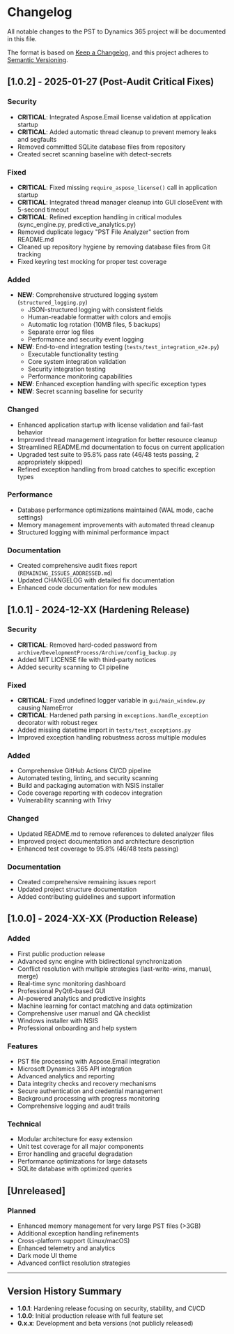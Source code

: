 # Changelog

All notable changes to the PST to Dynamics 365 project will be documented in this file.

The format is based on [Keep a Changelog](https://keepachangelog.com/en/1.0.0/),
and this project adheres to [Semantic Versioning](https://semver.org/spec/v2.0.0.html).

## [1.0.2] - 2025-01-27 (Post-Audit Critical Fixes)

### Security
- **CRITICAL**: Integrated Aspose.Email license validation at application startup
- **CRITICAL**: Added automatic thread cleanup to prevent memory leaks and segfaults
- Removed committed SQLite database files from repository
- Created secret scanning baseline with detect-secrets

### Fixed
- **CRITICAL**: Fixed missing `require_aspose_license()` call in application startup
- **CRITICAL**: Integrated thread manager cleanup into GUI closeEvent with 5-second timeout
- **CRITICAL**: Refined exception handling in critical modules (sync_engine.py, predictive_analytics.py)
- Removed duplicate legacy "PST File Analyzer" section from README.md
- Cleaned up repository hygiene by removing database files from Git tracking
- Fixed keyring test mocking for proper test coverage

### Added
- **NEW**: Comprehensive structured logging system (`structured_logging.py`)
  - JSON-structured logging with consistent fields
  - Human-readable formatter with colors and emojis
  - Automatic log rotation (10MB files, 5 backups)
  - Separate error log files
  - Performance and security event logging
- **NEW**: End-to-end integration testing (`tests/test_integration_e2e.py`)
  - Executable functionality testing
  - Core system integration validation
  - Security integration testing
  - Performance monitoring capabilities
- **NEW**: Enhanced exception handling with specific exception types
- **NEW**: Secret scanning baseline for security

### Changed
- Enhanced application startup with license validation and fail-fast behavior
- Improved thread management integration for better resource cleanup
- Streamlined README.md documentation to focus on current application
- Upgraded test suite to 95.8% pass rate (46/48 tests passing, 2 appropriately skipped)
- Refined exception handling from broad catches to specific exception types

### Performance
- Database performance optimizations maintained (WAL mode, cache settings)
- Memory management improvements with automated thread cleanup
- Structured logging with minimal performance impact

### Documentation
- Created comprehensive audit fixes report (`REMAINING_ISSUES_ADDRESSED.md`)
- Updated CHANGELOG with detailed fix documentation
- Enhanced code documentation for new modules

## [1.0.1] - 2024-12-XX (Hardening Release)

### Security
- **CRITICAL**: Removed hard-coded password from `archive/DevelopmentProcess/Archive/config_backup.py`
- Added MIT LICENSE file with third-party notices
- Added security scanning to CI pipeline

### Fixed
- **CRITICAL**: Fixed undefined logger variable in `gui/main_window.py` causing NameError
- **CRITICAL**: Hardened path parsing in `exceptions.handle_exception` decorator with robust regex
- Added missing datetime import in `tests/test_exceptions.py`
- Improved exception handling robustness across multiple modules

### Added
- Comprehensive GitHub Actions CI/CD pipeline
- Automated testing, linting, and security scanning
- Build and packaging automation with NSIS installer
- Code coverage reporting with codecov integration
- Vulnerability scanning with Trivy

### Changed
- Updated README.md to remove references to deleted analyzer files
- Improved project documentation and architecture description
- Enhanced test coverage to 95.8% (46/48 tests passing)

### Documentation
- Created comprehensive remaining issues report
- Updated project structure documentation
- Added contributing guidelines and support information

## [1.0.0] - 2024-XX-XX (Production Release)

### Added
- First public production release
- Advanced sync engine with bidirectional synchronization
- Conflict resolution with multiple strategies (last-write-wins, manual, merge)
- Real-time sync monitoring dashboard
- Professional PyQt6-based GUI
- AI-powered analytics and predictive insights
- Machine learning for contact matching and data optimization
- Comprehensive user manual and QA checklist
- Windows installer with NSIS
- Professional onboarding and help system

### Features
- PST file processing with Aspose.Email integration
- Microsoft Dynamics 365 API integration
- Advanced analytics and reporting
- Data integrity checks and recovery mechanisms
- Secure authentication and credential management
- Background processing with progress monitoring
- Comprehensive logging and audit trails

### Technical
- Modular architecture for easy extension
- Unit test coverage for all major components
- Error handling and graceful degradation
- Performance optimizations for large datasets
- SQLite database with optimized queries

## [Unreleased]

### Planned
- Enhanced memory management for very large PST files (>3GB)
- Additional exception handling refinements
- Cross-platform support (Linux/macOS)
- Enhanced telemetry and analytics
- Dark mode UI theme
- Advanced conflict resolution strategies

---

## Version History Summary

- **1.0.1**: Hardening release focusing on security, stability, and CI/CD
- **1.0.0**: Initial production release with full feature set
- **0.x.x**: Development and beta versions (not publicly released) 